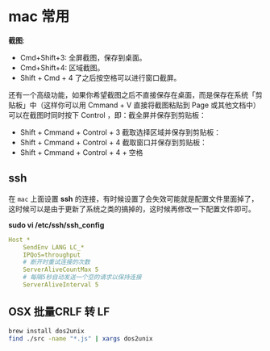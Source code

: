 # mac 常用

**截图**:

- Cmd+Shift+3: 全屏截图，保存到桌面。
- Cmd+Shift+4: 区域截图。
- Shift + Cmd + 4 了之后按空格可以进行窗口截屏。

还有一个高级功能，如果你希望截图之后不直接保存在桌面，而是保存在系统「剪贴板」中（这样你可以用 Cmmand + V 直接将截图粘贴到 Page 或其他文档中）可以在截图时同时按下 Control ，即：截全屏并保存到剪贴板：
- Shift + Cmmand + Control + 3 截取选择区域并保存到剪贴板：
- Shift + Cmmand + Control + 4 截取窗口并保存到剪贴板：
- Shift + Cmmand + Control + 4 + 空格


## ssh

在 `mac` 上面设置 **ssh** 的连接，有时候设置了会失效可能就是配置文件里面掉了，这时候可以是由于更新了系统之类的搞掉的，这时候再修改一下配置文件即可。

**sudo vi /etc/ssh/ssh_config**

```yaml
Host *
    SendEnv LANG LC_*
    IPQoS=throughput
    # 断开时重试连接的次数
    ServerAliveCountMax 5
    # 每隔5秒自动发送一个空的请求以保持连接
    ServerAliveInterval 5
```

## OSX 批量CRLF 转 LF

```bash
brew install dos2unix
find ./src -name "*.js" | xargs dos2unix
```
